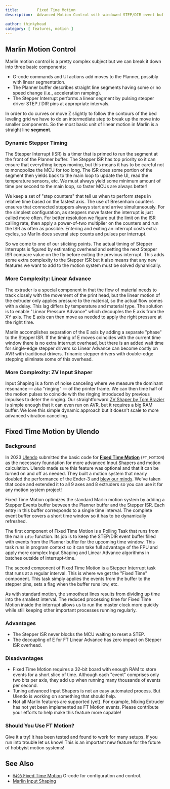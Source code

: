 ```yaml
---
title:        Fixed Time Motion
description:  Advanced Motion Control with windowed STEP/DIR event buffer

author: thinkyhead
category: [ features, motion ]
---
```


## Marlin Motion Control
Marlin motion control is a pretty complex subject but we can break it down into three basic components:
 - G-code commands and UI actions add moves to the Planner, possibly with linear segmentation.
 - The Planner buffer describes straight line segments having some or no speed change (i.e., acceleration ramping).
 - The Stepper Interrupt performs a linear segment by pulsing stepper driver STEP / DIR pins at appropriate intervals.

In order to do curves or move Z slightly to follow the contours of the bed leveling grid we have to do an intermediate step to break up the move into smaller components. So the most basic unit of linear motion in Marlin is a straight line **segment**.

### Dynamic Stepper Timing
The Stepper Interrupt (ISR) is a timer that is primed to run the segment at the front of the Planner buffer. The Stepper ISR has top priority so it can ensure that everything keeps moving, but this means it has to be careful not to monopolize the MCU for too long. The ISR does some portion of the segment then yields back to the main loop to update the UI, read the temperature sensors, etc. We must always yield some minimum amount of time per second to the main loop, so faster MCUs are always better!

We keep a set of "step counters" that tell us when to perform steps in relative time based on the fastest axis. The use of Bresenham counters ensures that connected steppers always start and arrive simultaneously. For the simplest configuration, as steppers move faster the interrupt is just called more often. For better resolution we figure out the limit on the ISR calling rate, then apply a power-of-two multiplier on the counters and run the ISR as often as possible. Entering and exiting an interrupt costs extra cycles, so Marlin does several step counts and pulses per interrupt.

So we come to one of our sticking points. The actual timing of Stepper Interrupts is figured by estimating overhead and setting the next Stepper ISR compare value on the fly before exiting the previous interrupt. This adds some extra complexity to the Stepper ISR but it also means that any new features we want to add to the motion system must be solved dynamically.

### More Complexity: Linear Advance
The extruder is a special component in that the flow of material needs to track closely with the movement of the print head, but the linear motion of the extruder only applies pressure to the material, so the actual flow comes with a delay. This lag differs by temperature and material type. The solution is to enable "Linear Pressure Advance" which decouples the E axis from the XY axis. The E axis can then move as needed to apply the right pressure at the right time.

Marlin accomplishes separation of the E axis by adding a separate "phase" to the Stepper ISR. If the timing of E moves coincides with the current time window there is no extra interrupt overhead, but there is an added wait time for single-edge stepper drivers so Linear Advance can become costly on AVR with traditional drivers. Trinamic stepper drivers with double-edge stepping eliminate some of this overhead.

### More Complexity: ZV Input Shaper
Input Shaping is a form of noise canceling where we measure the dominant resonance — aka "ringing" — of the printer frame. We can then time half of the motion pulses to coincide with the ringing introduced by previous impulses to deter the ringing. Our straightforward [ZV Shaper by Tom Brazier](http://tomblog.firstsolo.net/index.php/reflections-on-input-shaping/) is simple enough that it can even run on AVR, but it requires a big RAM buffer. We love this simple dynamic approach but it doesn't scale to more advanced vibration canceling.

## Fixed Time Motion by Ulendo

### Background
In 2023 [Ulendo](//ulendo.io) submitted the basic code for [**Fixed Time Motion**](/docs/gcode/M493.html) (`FT_MOTION`) as the necessary foundation for more advanced Input Shapers and motion calculation. Ulendo made sure this feature was optional and that it can be turned on and off as needed. They built a motion system that nearly doubled the performance of the Ender-3 and [blew our minds](//news.engin.umich.edu/2022/05/university-developed-software-that-doubles-3d-printing-speeds-hits-the-market/). We've taken that code and extended it to all 9 axes and 8 extruders so you can use it for any motion system project!

Fixed Time Motion optimizes the standard Marlin motion system by adding a Stepper Events buffer between the Planner buffer and the Stepper ISR. Each entry in this buffer corresponds to a single time interval. The complete event buffer covers a short time window so it has to be dynamically refreshed.

The first component of Fixed Time Motion is a Polling Task that runs from the main `idle` function. Its job is to keep the STEP/DIR event buffer filled with events from the Planner buffer for the upcoming time window. This task runs in program context so it can take full advantage of the FPU and apply more complex Input Shaping and Linear Advance algorithms in batches outside of interrupt-time.

The second component of Fixed Time Motion is a Stepper Interrupt task that runs at a regular interval. This is where we get the "Fixed Time" component. This task simply applies the events from the buffer to the stepper pins, sets a flag when the buffer runs low, etc.

As with standard motion, the smoothest lines results from dividing up time into the smallest interval. The reduced processing time for Fixed Time Motion inside the interrupt allows us to run the master clock more quickly while still keeping other important processes running regularly.

### Advantages
- The Stepper ISR never blocks the MCU waiting to reset a STEP.
- The decoupling of E for FT Linear Advance has zero impact on Stepper ISR overhead.

### Disadvantages
- Fixed Time Motion requires a 32-bit board with enough RAM to store events for a short slice of time. Although each "event" comprises only two bits per axis, they add up when running many thousands of events per second.
- Tuning advanced Input Shapers is not an easy automated process. But Ulendo is working on something that should help.
- Not all Marlin features are supported (yet). For example, Mixing Extruder has not yet been implemented as FT Motion events. Please contribute your efforts to help make this feature more capable!

### Should You Use FT Motion?
Give it a try! It has been tested and found to work for many setups. If you run into trouble let us know! This is an important new feature for the future of hobbyist motion systems!

## See Also
- [`M493` Fixed Time Motion](/docs/gcode/M493.html) G-code for configuration and control.
- [Marlin Input Shaping](/docs/features/input_shaping.html)
